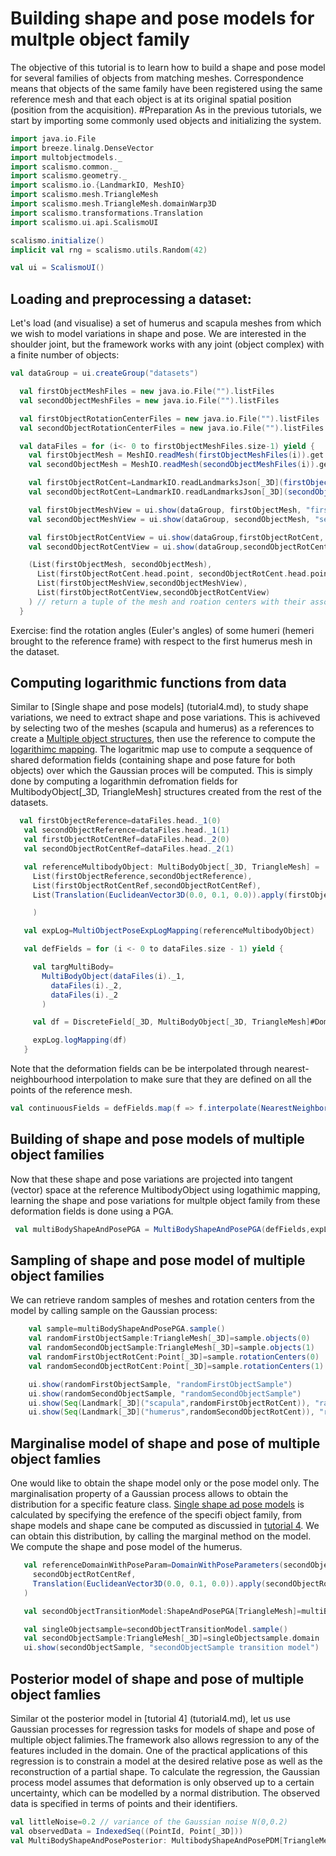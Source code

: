 
 
# Building shape and pose models for multple object family
The objective of this tutorial is to learn how to build a shape and pose model for several families of objects from matching meshes. Correspondence means that objects of the same family have been registered using the same reference mesh and that each object is at its original spatial position (position from the acquisition).
#Preparation
As in the previous tutorials, we start by importing some commonly used objects and initializing the system.
```Scala
import java.io.File
import breeze.linalg.DenseVector
import multobjectmodels._
import scalismo.common._
import scalismo.geometry._
import scalismo.io.{LandmarkIO, MeshIO}
import scalismo.mesh.TriangleMesh
import scalismo.mesh.TriangleMesh.domainWarp3D
import scalismo.transformations.Translation
import scalismo.ui.api.ScalismoUI

scalismo.initialize()
implicit val rng = scalismo.utils.Random(42)

val ui = ScalismoUI()
```
## Loading and preprocessing a dataset:
Let's load (and visualise) a set of humerus and scapula meshes from which we wish to model variations in shape and pose. We are interested in the shoulder joint, but the framework works with any joint (object complex) with a finite number of objects:
```Scala
val dataGroup = ui.createGroup("datasets")

  val firstObjectMeshFiles = new java.io.File("").listFiles
  val secondObjectMeshFiles = new java.io.File("").listFiles

  val firstObjectRotationCenterFiles = new java.io.File("").listFiles
  val secondObjectRotationCenterFiles = new java.io.File("").listFiles

  val dataFiles = for (i<- 0 to firstObjectMeshFiles.size-1) yield {
    val firstObjectMesh = MeshIO.readMesh(firstObjectMeshFiles(i)).get
    val secondObjectMesh = MeshIO.readMesh(secondObjectMeshFiles(i)).get

    val firstObjectRotCent=LandmarkIO.readLandmarksJson[_3D](firstObjectRotationCenterFiles(i)).get
    val secondObjectRotCent=LandmarkIO.readLandmarksJson[_3D](secondObjectRotationCenterFiles(i)).get

    val firstObjectMeshView = ui.show(dataGroup, firstObjectMesh, "firstObjectMesh"+i)
    val secondObjectMeshView = ui.show(dataGroup, secondObjectMesh, "secondObjectMesh"+i)

    val firstObjectRotCentView = ui.show(dataGroup,firstObjectRotCent, "firstObjectRotCent")
    val secondObjectRotCentView = ui.show(dataGroup,secondObjectRotCent, "secondObjectRotCent")

    (List(firstObjectMesh, secondObjectMesh),
      List(firstObjectRotCent.head.point, secondObjectRotCent.head.point),
      List(firstObjectMeshView,secondObjectMeshView),
      List(firstObjectRotCentView,secondObjectRotCentView)
    ) // return a tuple of the mesh and roation centers with their associated view
  }
```

<!-- ## Bringing data to a reference frame:
We can see that the humeri and scapulae are distributed in space, however, these relative positions are not the physiological relative positions. They are due to the acquisition protocol, for example you can have the humerus of the same patient in the same (physiological) pose in different positions in space. We need to solve this problem by aligning all the scapulae to a reference rotational scapula and then applying the same rigid transformations to the scapula. This allows all the scapulae to be aligned while maintaining the spatial relationship between each scapula and the humerus, which is the pose variation that we want to model.


```Scala
val alignedDataGroup = ui.createGroup("datasets at the reference frame")
val referenceScapula=meshes(0)._1(0).head
val referenceLandmarks = referenceScapula.pointSet.pointIds
      .map(pi => Landmark[_3D](pi.id.toString, reference.domain.pointSet.point(pi)))
      .toSeq
val (alignedMeshes, alignedRotCenters, meshViews, rotCenterViews) = for (i<- 0 to meshFiles.size-1) yield {
 
  val warpedLandmark = referenceScapula.pointSet.pointsWithId
      .map(pi => Landmark[_3D](pi._2.id.toString, scapulaMesh(pi._2)))
      .toSeq
  val besttransform=LandmarkRegistration.rigid3DLandmarkRegistration(referenceLandmarks, warpedLandmark, referenceLandmarks.haed.point)
  
  val scapulaMesh = meshes(i)._1(0).transform(besttransform)
  val humerusMesh = meshes(i)._1(1).transform(besttransform)
  
  val scapulaRotcent=Seq(Landmark[_3D]("A",besttransform(meshes(i)._2(0))))
  val humerusRotcent=Seq(Landmark[_3D]("A",besttransform(meshes(i)._2(1))))
  
  val scapulameshView = ui.show(alignedDataGroup, scapulamesh, "scapulaMesh")
  val humerusmeshView = ui.show(alignedDataGroup, humerusmesh, "humerusMesh")
  
  val scapularotCentView = ui.show(alignedDataGroup,scapulaRotcent, "scapulaRotcent")
  val humerusrotCentView = ui.show(alignedDataGroup,humerusRotcent, "humerusRotcent")
  
  (List(scapulaMesh, humerusMesh), 
  List(scapulaRotCent, humerusRotCent), 
  List(scapulaMeshView,humerusMeshView),
  List(scapulaRotCentView,humerusRotCentView)
  ) // return a tuple of the mesh and roation centers with their associated view
}) .unzip // take the tuples apart, to get a sequence of meshes and rotation centers as well as one of Views

```
 You can see that joint meshes (couple scapula and humerus) have changed positions while keeping their relative postion. 
  -->
 Exercise: find the rotation angles (Euler's angles) of some humeri (hemeri brought to the reference frame) with respect to the first humerus mesh in the dataset.
## Computing logarithmic functions from data
 Similar to [Single shape and pose models] (tutorial4.md), to study shape variations, we need to extract shape and pose variations. This is achiveved by selecting two of the meshes (scapula and humerus) as a references to create a [Multiple object structures](tutorial1.md), then use the reference to compute the [logarithimc mapping](tutorial3.md). The logaritmic map use to compute a seqquence of shared deformation fields (containing shape and pose fature for both objects) over which the Gaussian proces will be computed. This is simply done by computing a logarithmin defromation fields  for MultibodyObject[_3D, TriangleMesh]  structures created from the rest of the datasets.
 
 ```Scala
   val firstObjectReference=dataFiles.head._1(0)
    val secondObjectReference=dataFiles.head._1(1)
    val firstObjectRotCentRef=dataFiles.head._2(0)
    val secondObjectRotCentRef=dataFiles.head._2(1)

    val referenceMultibodyObject: MultiBodyObject[_3D, TriangleMesh] =  MultiBodyObject(
      List(firstObjectReference,secondObjectReference),
      List(firstObjectRotCentRef,secondObjectRotCentRef),
      List(Translation(EuclideanVector3D(0.0, 0.1, 0.0)).apply(firstObjectRotCentRef),Translation(EuclideanVector3D(0.0, 0.1, 0.0)).apply(secondObjectRotCentRef))

      )

    val expLog=MultiObjectPoseExpLogMapping(referenceMultibodyObject)

    val defFields = for (i <- 0 to dataFiles.size - 1) yield {

      val targMultiBody=
        MultiBodyObject(dataFiles(i)._1,
          dataFiles(i)._2,
          dataFiles(i)._2
        )

      val df = DiscreteField[_3D, MultiBodyObject[_3D, TriangleMesh]#DomainT, EuclideanVector[_3D]](referenceMultibodyObject, referenceMultibodyObject.pointSet.pointsWithId.toIndexedSeq.map(pt => targMultiBody.pointSet.point(pt._2) - pt._1))

      expLog.logMapping(df)
    }

 ```
   Note that the deformation fields can be be interpolated through nearest-neighbourhood interpolation to make sure that they are defined on all the points of the reference mesh. 
   
  ```Scala
 val continuousFields = defFields.map(f => f.interpolate(NearestNeighborInterpolator()))
 ```  
 
 ## Building of shape and pose models of multiple object families
  Now that these shape and pose variations are projected into tangent (vector) space at the reference MultibodyObject using logathimic mapping, learning the shape and pose variations for multple object family from these deformation fields is done using a PGA.
 

```Scala
 val multiBodyShapeAndPosePGA = MultiBodyShapeAndPosePGA(defFields,expLog)
```
## Sampling of shape and pose model of multiple object families
 We can retrieve random samples of meshes and rotation centers from the model by calling sample on the Gaussian process:
 
```Scala
    val sample=multiBodyShapeAndPosePGA.sample()
    val randomFirstObjectSample:TriangleMesh[_3D]=sample.objects(0)
    val randomSecondObjectSample:TriangleMesh[_3D]=sample.objects(1)
    val randomFirstObjectRotCent:Point[_3D]=sample.rotationCenters(0)
    val randomSecondObjectRotCent:Point[_3D]=sample.rotationCenters(1)

    ui.show(randomFirstObjectSample, "randomFirstObjectSample")
    ui.show(randomSecondObjectSample, "randomSecondObjectSample")
    ui.show(Seq(Landmark[_3D]("scapula",randomFirstObjectRotCent)), "randomFirstObjectRotCent")
    ui.show(Seq(Landmark[_3D]("humerus",randomSecondObjectRotCent)), "randomSecondObjectRotCent")
```
## Marginalise model of shape and pose of multiple object famlies
 
 One would like to obtain the shape model only or the pose model only. 
 The marginalisation property of a Gaussian process allows to obtain the distribution for a specific feature class. [Single shape ad pose  models](tutorial4.md)  is calculated by specifying the erefence of the specifi object family, from shape models and shape cane be computed as discussied in [tutorial 4](tutorial.md).
 We can obtain this distribution, by calling the marginal method on the model. We compute the shape and pose model of the humerus.
 
 ```Scala
    val referenceDomainWithPoseParam=DomainWithPoseParameters(secondObjectReference,
      secondObjectRotCentRef,
      Translation(EuclideanVector3D(0.0, 0.1, 0.0)).apply(secondObjectRotCentRef)
    )

    val secondObjectTransitionModel:ShapeAndPosePGA[TriangleMesh]=multiBodyShapeAndPosePGA.transitionToSingleObject(referenceDomainWithPoseParam)

    val singleObjectsample=secondObjectTransitionModel.sample()
    val secondObjectSample:TriangleMesh[_3D]=singleObjectsample.domain
    ui.show(secondObjectSample, "secondObjectSample transition model")
 ```
## Posterior model of shape and pose of multiple object famlies

Similar ot the posterior model in [tutorial 4] (tutorial4.md), let us use Gaussian processes for regression tasks for models of shape and pose of multiple object falimies.The framework also allows regression to any of the features included in the domain. One of the practical applications of this regression is to constrain a model at the desired relative pose as well as the reconstruction of a partial shape. To calculate the regression, the Gaussian process model assumes that deformation is only observed up to a certain uncertainty, which can be modelled by a normal distribution. The observed data is specified in terms of points and their identifiers.
```Scala
val littleNoise=0.2 // variance of the Gaussian noise N(0,0.2)
val observedData = IndexedSeq((PointId, Point[_3D]))
val MultiBodyShapeAndPosePosterior: MultibodyShapeAndPosePDM[TriangleMesh] = MultibodyShapeAndPosePDM.posterior(observedData,littleNoise)
```
